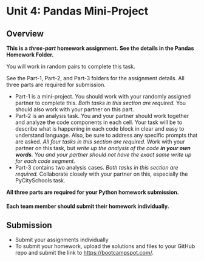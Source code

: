 # Unit 4: Pandas Mini-Project

## Overview

**This is a _three-part_ homework assignment.**
**See the details in the Pandas Homework Folder.**

You will work in random pairs to complete this task. 

See the Part-1, Part-2, and Part-3 folders for the assignment details. All three parts are required for submission.

* Part-1 is a mini-project. You should work with your randomly assigned partner to complete this. *Both tasks in this section are required.* You should also work with your partner on this part.
* Part-2 is an analysis task. You and your partner should work together and analyze the code components in each cell. Your task will be to describe what is happening in each code block in clear and easy to understand language. Also, be sure to address any specific prompts that are asked. *All four tasks in this section are required.* Work with your partner on this task, but *write up the analysis of the code **in your own words**. You and your partner should not have the exact same write up for each code segment.*
* Part-3 contains two analysis cases. *Both tasks in this section are required.* Collaborate closely with your partner on this, especially the PyCitySchools task.

**All three parts are required for your Python homework submission.**

#### Each team member should submit their homework individually.

## Submission

* Submit your assignments individually
* To submit your homework, upload the solutions and files to your GitHub repo and submit the link to <https://bootcampspot.com/>.

